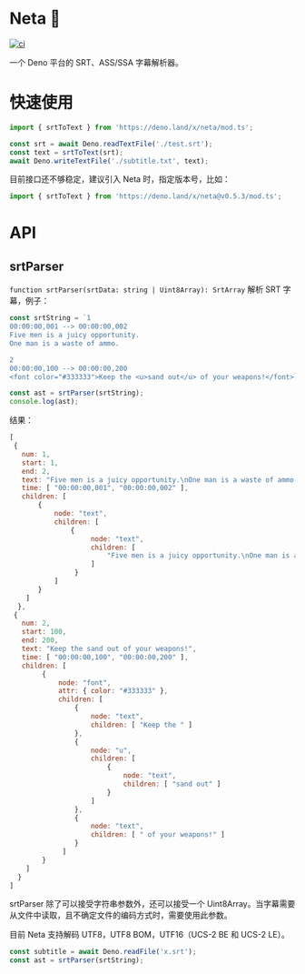 # Neta 🦕
[![ci](https://github.com/XiangnianZhou/neta/workflows/CI/badge.svg)](https://github.com/XiangnianZhou/neta/actions)

一个 Deno 平台的 SRT、ASS/SSA 字幕解析器。

# 快速使用

```typescript
import { srtToText } from 'https://deno.land/x/neta/mod.ts';

const srt = await Deno.readTextFile('./test.srt');
const text = srtToText(srt);
await Deno.writeTextFile('./subtitle.txt', text);
```

目前接口还不够稳定，建议引入 Neta 时，指定版本号，比如：

```typescript
import { srtToText } from 'https://deno.land/x/neta@v0.5.3/mod.ts';
```


# API

## srtParser
`function srtParser(srtData: string | Uint8Array): SrtArray`
解析 SRT 字幕，例子：

```js
const srtString = `1
00:00:00,001 --> 00:00:00,002
Five men is a juicy opportunity.
One man is a waste of ammo.

2
00:00:00,100 --> 00:00:00,200
<font color="#333333">Keep the <u>sand out</u> of your weapons!</font>`;

const ast = srtParser(srtString);
console.log(ast);
```

结果： 

```js
[
 {
   num: 1,  
   start: 1,
   end: 2,
   text: "Five men is a juicy opportunity.\nOne man is a waste of ammo.",
   time: [ "00:00:00,001", "00:00:00,002" ],
   children: [ 
       {
           node: "text", 
           children: [
               {
                    node: "text",
                    children: [ 
                        "Five men is a juicy opportunity.\nOne man is a waste of ammo." 
                    ]
                }
           ]
       } 
    ]
  },
 {
   num: 2,
   start: 100,
   end: 200,
   text: "Keep the sand out of your weapons!",
   time: [ "00:00:00,100", "00:00:00,200" ],
   children: [
        {
            node: "font",
            attr: { color: "#333333" },
            children: [
                {
                    node: "text",
                    children: [ "Keep the " ]
                },
                { 
                    node: "u",
                    children: [
                        {
                            node: "text",
                            children: [ "sand out" ]
                        }
                    ]
                },
                {
                    node: "text",
                    children: [ " of your weapons!" ]
                }
             ]
        }
    ]
  }
]
```

srtParser 除了可以接受字符串参数外，还可以接受一个 Uint8Array。当字幕需要从文件中读取，且不确定文件的编码方式时，需要使用此参数。

目前 Neta 支持解码 UTF8，UTF8 BOM，UTF16（UCS-2 BE 和 UCS-2 LE）。

```js
const subtitle = await Deno.readFile('x.srt');
const ast = srtParser(srtString);
```


